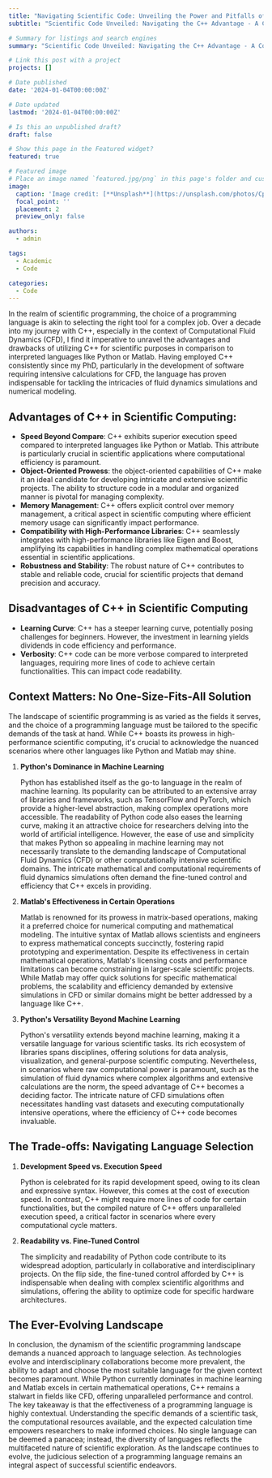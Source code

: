 ```yaml
---
title: "Navigating Scientific Code: Unveiling the Power and Pitfalls of C++"
subtitle: "Scientific Code Unveiled: Navigating the C++ Advantage - A Contextual Exploration Amid Python and Matlab, Balancing Speed, Control, and Versatility."

# Summary for listings and search engines
summary: "Scientific Code Unveiled: Navigating the C++ Advantage - A Contextual Exploration Amid Python and Matlab, Balancing Speed, Control, and Versatility."

# Link this post with a project
projects: []

# Date published
date: '2024-01-04T00:00:00Z'

# Date updated
lastmod: '2024-01-04T00:00:00Z'

# Is this an unpublished draft?
draft: false

# Show this page in the Featured widget?
featured: true

# Featured image
# Place an image named `featured.jpg/png` in this page's folder and customize its options here.
image:
  caption: 'Image credit: [**Unsplash**](https://unsplash.com/photos/CpkOjOcXdUY)'
  focal_point: ''
  placement: 2
  preview_only: false

authors:
  - admin

tags:
  - Academic
  - Code

categories:
  - Code
---
```


In the realm of scientific programming, the choice of a programming language is akin to selecting the right tool for a complex job. Over a decade into my journey with C++, especially in the context of Computational Fluid Dynamics (CFD), I find it imperative to unravel the advantages and drawbacks of utilizing C++ for scientific purposes in comparison to interpreted languages like Python or Matlab. Having employed C++ consistently since my PhD, particularly in the development of software requiring intensive calculations for CFD, the language has proven indispensable for tackling the intricacies of fluid dynamics simulations and numerical modeling.

## Advantages of C++ in Scientific Computing:

- **Speed Beyond Compare**: C++ exhibits superior execution speed compared to interpreted languages like Python or Matlab. This attribute is particularly crucial in scientific applications where computational efficiency is paramount.
- **Object-Oriented Prowess**: the object-oriented capabilities of C++ make it an ideal candidate for developing intricate and extensive scientific projects. The ability to structure code in a modular and organized manner is pivotal for managing complexity.
- **Memory Management**: C++ offers explicit control over memory management, a critical aspect in scientific computing where efficient memory usage can significantly impact performance.
- **Compatibility with High-Performance Libraries**: C++ seamlessly integrates with high-performance libraries like Eigen and Boost, amplifying its capabilities in handling complex mathematical operations essential in scientific applications.
- **Robustness and Stability**: The robust nature of C++ contributes to stable and reliable code, crucial for scientific projects that demand precision and accuracy.

## Disadvantages of C++ in Scientific Computing

- **Learning Curve**: C++ has a steeper learning curve, potentially posing challenges for beginners. However, the investment in learning yields dividends in code efficiency and performance.
- **Verbosity**: C++ code can be more verbose compared to interpreted languages, requiring more lines of code to achieve certain functionalities. This can impact code readability.


## Context Matters: No One-Size-Fits-All Solution
The landscape of scientific programming is as varied as the fields it serves, and the choice of a programming language must be tailored to the specific demands of the task at hand. While C++ boasts its prowess in high-performance scientific computing, it's crucial to acknowledge the nuanced scenarios where other languages like Python and Matlab may shine.

1. **Python's Dominance in Machine Learning**

    Python has established itself as the go-to language in the realm of machine learning. Its popularity can be attributed to an extensive array of libraries and frameworks, such as TensorFlow and PyTorch, which provide a higher-level abstraction, making complex operations more accessible. The readability of Python code also eases the learning curve, making it an attractive choice for researchers delving into the world of artificial intelligence.
    However, the ease of use and simplicity that makes Python so appealing in machine learning may not necessarily translate to the demanding landscape of Computational Fluid Dynamics (CFD) or other computationally intensive scientific domains. The intricate mathematical and computational requirements of fluid dynamics simulations often demand the fine-tuned control and efficiency that C++ excels in providing.

2. **Matlab's Effectiveness in Certain Operations**

    Matlab is renowned for its prowess in matrix-based operations, making it a preferred choice for numerical computing and mathematical modeling. The intuitive syntax of Matlab allows scientists and engineers to express mathematical concepts succinctly, fostering rapid prototyping and experimentation.
    Despite its effectiveness in certain mathematical operations, Matlab's licensing costs and performance limitations can become constraining in larger-scale scientific projects. While Matlab may offer quick solutions for specific mathematical problems, the scalability and efficiency demanded by extensive simulations in CFD or similar domains might be better addressed by a language like C++.

3. **Python's Versatility Beyond Machine Learning**

    Python's versatility extends beyond machine learning, making it a versatile language for various scientific tasks. Its rich ecosystem of libraries spans disciplines, offering solutions for data analysis, visualization, and general-purpose scientific computing.
    Nevertheless, in scenarios where raw computational power is paramount, such as the simulation of fluid dynamics where complex algorithms and extensive calculations are the norm, the speed advantage of C++ becomes a deciding factor. The intricate nature of CFD simulations often necessitates handling vast datasets and executing computationally intensive operations, where the efficiency of C++ code becomes invaluable.

## The Trade-offs: Navigating Language Selection

1. **Development Speed vs. Execution Speed**

    Python is celebrated for its rapid development speed, owing to its clean and expressive syntax. However, this comes at the cost of execution speed. In contrast, C++ might require more lines of code for certain functionalities, but the compiled nature of C++ offers unparalleled execution speed, a critical factor in scenarios where every computational cycle matters.

2. **Readability vs. Fine-Tuned Control**

    The simplicity and readability of Python code contribute to its widespread adoption, particularly in collaborative and interdisciplinary projects. On the flip side, the fine-tuned control afforded by C++ is indispensable when dealing with complex scientific algorithms and simulations, offering the ability to optimize code for specific hardware architectures.


## The Ever-Evolving Landscape
In conclusion, the dynamism of the scientific programming landscape demands a nuanced approach to language selection. As technologies evolve and interdisciplinary collaborations become more prevalent, the ability to adapt and choose the most suitable language for the given context becomes paramount. While Python currently dominates in machine learning and Matlab excels in certain mathematical operations, C++ remains a stalwart in fields like CFD, offering unparalleled performance and control.
The key takeaway is that the effectiveness of a programming language is highly contextual. Understanding the specific demands of a scientific task, the computational resources available, and the expected calculation time empowers researchers to make informed choices. No single language can be deemed a panacea; instead, the diversity of languages reflects the multifaceted nature of scientific exploration. As the landscape continues to evolve, the judicious selection of a programming language remains an integral aspect of successful scientific endeavors. 
